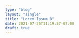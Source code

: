 ```yaml
---
type: "blog"
layout: "single"
title: "Lorem Ipsum 8"
date: 2021-07-26T11:19:57-07:00
draft: true
---
```



